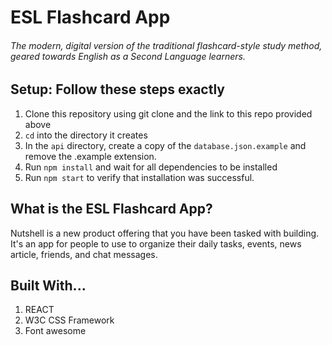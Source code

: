 # ESL Flashcard App
###### The modern, digital version of the traditional flashcard-style study method, geared towards English as a Second Language learners.

## Setup: Follow these steps exactly

1. Clone this repository using git clone and the link to this repo provided above
1. `cd` into the directory it creates
1. In the `api` directory, create a copy of the `database.json.example` and remove the .example extension.
1. Run `npm install` and wait for all dependencies to be installed
1. Run `npm start` to verify that installation was successful.

## What is the ESL Flashcard App?

Nutshell is a new product offering that you have been tasked with building. It's an app for people to use to organize their daily tasks, events, news article, friends, and chat messages.

## Built With...
1. REACT
1. W3C CSS Framework
1. Font awesome
